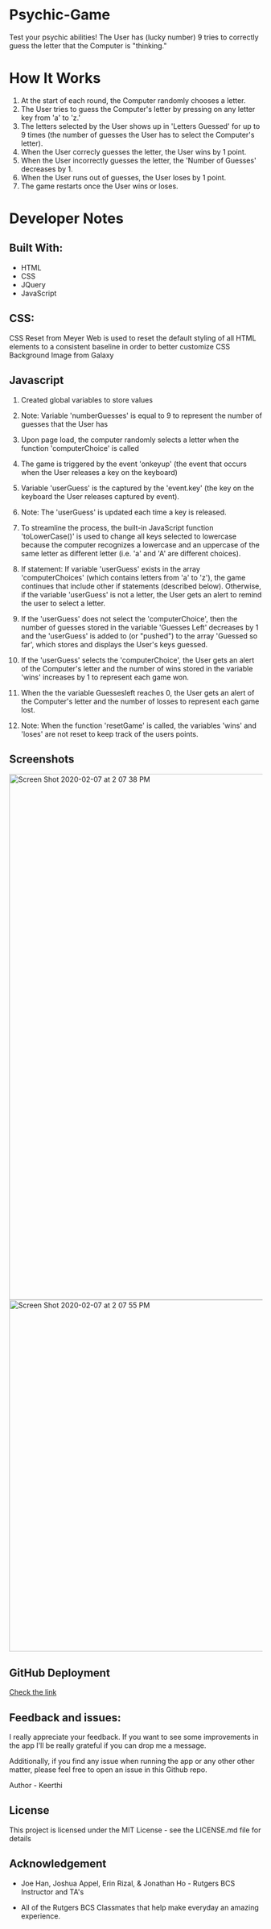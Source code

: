 # Psychic-Game

Test your psychic abilities! The User has (lucky number) 9 tries to correctly guess the letter that the Computer is "thinking."

# How It Works

1. At the start of each round, the Computer randomly chooses a letter.
2. The User tries to guess the Computer's letter by pressing on any letter key from 'a' to 'z.'
3. The letters selected by the User shows up in 'Letters Guessed' for up to 9 times (the number of guesses the User has to select the Computer's letter).
4. When the User correcly guesses the letter, the User wins by 1 point.
5. When the User incorrectly guesses the letter, the 'Number of Guesses' decreases by 1.
6. When the User runs out of guesses, the User loses by 1 point.
7. The game restarts once the User wins or loses.

# Developer Notes

## Built With:

- HTML
- CSS
- JQuery
- JavaScript

## CSS:

CSS Reset from Meyer Web is used to reset the default styling of all HTML elements to a consistent baseline in order to better customize CSS
Background Image from Galaxy

## Javascript

1. Created global variables to store values

2. Note: Variable 'numberGuesses' is equal to 9 to represent the number of guesses that the User has

3. Upon page load, the computer randomly selects a letter when the function 'computerChoice' is called

4. The game is triggered by the event 'onkeyup' (the event that occurs when the User releases a key on the keyboard)

5. Variable 'userGuess' is the captured by the 'event.key' (the key on the keyboard the User releases captured by event).

6. Note: The 'userGuess' is updated each time a key is released.

7. To streamline the process, the built-in JavaScript function 'toLowerCase()' is used to change all keys selected to lowercase because the computer recognizes a lowercase and an uppercase of the same letter as different letter (i.e. 'a' and 'A' are different choices).

8. If statement: If variable 'userGuess' exists in the array 'computerChoices' (which contains letters from 'a' to 'z'), the game continues that include other if statements (described below).
   Otherwise, if the variable 'userGuess' is not a letter, the User gets an alert to remind the user to select a letter.

9. If the 'userGuess' does not select the 'computerChoice', then the number of guesses stored in the variable 'Guesses Left' decreases by 1 and the 'userGuess' is added to (or "pushed") to the array 'Guessed so far', which stores and displays the User's keys guessed.

10. If the 'userGuess' selects the 'computerChoice', the User gets an alert of the Computer's letter and the number of wins stored in the variable 'wins' increases by 1 to represent each game won.

11. When the the variable Guessesleft reaches 0, the User gets an alert of the Computer's letter and the number of losses to represent each game lost.

12. Note: When the function 'resetGame' is called, the variables 'wins' and 'loses' are not reset to keep track of the users points.

## Screenshots

<img width="1045" alt="Screen Shot 2020-02-07 at 2 07 38 PM" src="https://user-images.githubusercontent.com/52920074/74058171-72125880-49b3-11ea-9774-d2269381b167.png">
<img width="699" alt="Screen Shot 2020-02-07 at 2 07 55 PM" src="https://user-images.githubusercontent.com/52920074/74058168-70e12b80-49b3-11ea-9868-de4ead5e2ac9.png">

## GitHub Deployment

[Check the link](https://keerthi-mani.github.io/Psychic-Game/)

## Feedback and issues:

I really appreciate your feedback. If you want to see some improvements in the app I'll be really grateful if you can drop me a message.

Additionally, if you find any issue when running the app or any other other matter, please feel free to open an issue in this Github repo.

Author - Keerthi

## License

This project is licensed under the MIT License - see the LICENSE.md file for details

## Acknowledgement

- Joe Han, Joshua Appel, Erin Rizal, & Jonathan Ho - Rutgers BCS Instructor and TA's

- All of the Rutgers BCS Classmates that help make everyday an amazing experience.
